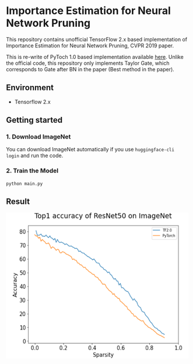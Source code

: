 # Importance Estimation for Neural Network Pruning

This repository contains unofficial TensorFlow 2.x based implementation of Importance Estimation for Neural Network Pruning, CVPR 2019 paper.

This is re-write of PyToch 1.0 based implementation available [here](https://github.com/NVlabs/Taylor_pruning). Unlike the official code, this repository only implements Taylor Gate, which corresponds to Gate after BN in the paper (Best method in the paper).

## Environment
- Tensorflow 2.x

## Getting started


### 1. Download ImageNet

You can download ImageNet automatically if you use `huggingface-cli login` and run the code.

### 2. Train the Model

	python main.py
    
    
## Result

<img src="./image/result.PNG" width="500" height="400"/>

